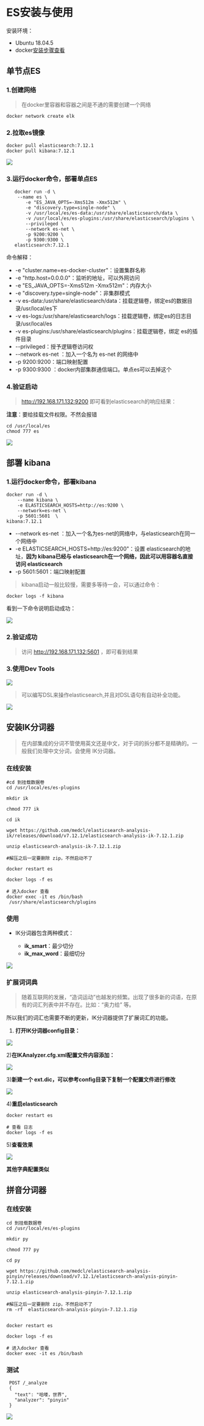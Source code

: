 # ES安装与使用
安装环境：
- Ubuntu 18.04.5
- docker[安装步骤查看](/常用工具/docker.md)



## 单节点ES

### 1.创建网络
> 在docker里容器和容器之间是不通的需要创建一个网络

    docker network create elk


### 2.拉取es镜像
    
    docker pull elasticsearch:7.12.1
    docker pull kibana:7.12.1
    
![](images/c43c8415.png)

### 3.运行docker命令，部署单点ES
    
       docker run -d \
        --name es \
           -e "ES_JAVA_OPTS=-Xms512m -Xmx512m" \
           -e "discovery.type=single-node" \
           -v /usr/local/es/es-data:/usr/share/elasticsearch/data \
           -v /usr/local/es/es-plugins:/usr/share/elasticsearch/plugins \
           --privileged \
           --network es-net \
           -p 9200:9200 \
           -p 9300:9300 \
       elasticsearch:7.12.1


命令解释：
- -e "cluster.name=es-docker-cluster"：设置集群名称
- -e "http.host=0.0.0.0"：监听的地址，可以外网访问
- -e "ES_JAVA_OPTS=-Xms512m -Xmx512m"：内存大小
- -e "discovery.type=single-node"：非集群模式
- -v es-data:/usr/share/elasticsearch/data：挂载逻辑卷，绑定es的数据目录/usr/local/es下
- -v es-logs:/usr/share/elasticsearch/logs：挂载逻辑卷，绑定es的日志目录/usr/local/es
- -v es-plugins:/usr/share/elasticsearch/plugins：挂载逻辑卷，绑定 es的插件目录
- --privileged：授予逻辑卷访问权
- --network es-net ：加入一个名为 es-net 的网络中
- -p 9200:9200：端口映射配置
- -p 9300:9300 ：docker内部集群通信端口。单点es可以去掉这个

### 4.验证启动

> http://192.168.171.132:9200 即可看到elasticsearch的响应结果：

**注意**：要给挂载文件权限。不然会报错
    
    cd /usr/local/es
    chmod 777 es
   

![](images/108182bd.png)

## 部署 kibana

### 1.运行docker命令，部署kibana

    docker run -d \
        --name kibana \
        -e ELASTICSEARCH_HOSTS=http://es:9200 \
        --network=es-net \
        -p 5601:5601  \
    kibana:7.12.1
    
- --network es-net ：加入一个名为es-net的网络中，与elasticsearch在同一个网络中
- -e ELASTICSEARCH_HOSTS=http://es:9200"：设置 elasticsearch的地址，**因为 kibana已经与 elasticsearch在一个网络，因此可以用容器名直接访问 elasticsearch**
- -p 5601:5601：端口映射配置

> kibana启动一般比较慢，需要多等待一会，可以通过命令：

    docker logs -f kibana

看到一下命令说明启动成功：

![](images/36a5f6b0.png)

### 2.验证成功
> 访问 http://192.168.171.132:5601 ，即可看到结果

### 3.使用Dev Tools

![](images/14d16c0e.png)

> 可以编写DSL来操作elasticsearch,并且对DSL语句有自动补全功能。

![](images/ab0c7e74.png)


## 安装IK分词器

> 在内部集成的分词不管使用英文还是中文，对于词的拆分都不是精确的。一般我们处理中文分词，会使用 IK分词器。
### 在线安装
    #cd 到挂载数据卷
    cd /usr/local/es/es-plugins
     
    mkdir ik
     
    chmod 777 ik
     
    cd ik
     
    wget https://github.com/medcl/elasticsearch-analysis-ik/releases/download/v7.12.1/elasticsearch-analysis-ik-7.12.1.zip

    unzip elasticsearch-analysis-ik-7.12.1.zip
    
    #解压之后一定要删除 zip，不然启动不了
    
    docker restart es
    
    docker logs -f es
    
    # 进入docker 查看
    docker exec -it es /bin/bash
     /usr/share/elasticsearch/plugins
     
### 使用
- IK分词器包含两种模式：

    - **ik_smart**：最少切分
    - **ik_max_word**：最细切分
    
    
![](images/fe64f5c4.png)


### 扩展词词典

> 随着互联网的发展，“造词运动”也越发的频繁。出现了很多新的词语，在原有的词汇列表中并不存在。比如：“奥力给” 等。

所以我们的词汇也需要不断的更新，IK分词器提供了扩展词汇的功能。
1) **打开IK分词器config目录：**

![](images/790f2074.png)

2)**在IKAnalyzer.cfg.xml配置文件内容添加：**

![](images/30f835ce.png)

3)**新建一个 ext.dic，可以参考config目录下复制一个配置文件进行修改**

![](images/2b14fa7b.png)

4)**重启elasticsearch**

    docker restart es
    
    # 查看 日志
    docker logs -f es

5)**查看效果**

![](images/7e324e88.png)

**其他字典配置类似**

## 拼音分词器
### 在线安装

    cd 到挂载数据卷
    cd /usr/local/es/es-plugins
     
    mkdir py
     
    chmod 777 py
     
    cd py
     
    wget https://github.com/medcl/elasticsearch-analysis-pinyin/releases/download/v7.12.1/elasticsearch-analysis-pinyin-7.12.1.zip

    unzip elasticsearch-analysis-pinyin-7.12.1.zip
    
    #解压之后一定要删除 zip，不然启动不了
    rm -rf  elasticsearch-analysis-pinyin-7.12.1.zip
    
    
    docker restart es
    
    docker logs -f es
    
    # 进入docker 查看
    docker exec -it es /bin/bash
    
### 测试
    
     POST /_analyze
     {
       "text": "哈喽，世界",
       "analyzer": "pinyin"
     }
     
![](images/3dc76fac.png)


   